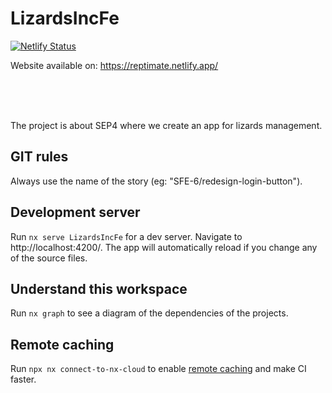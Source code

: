 # LizardsIncFe

[![Netlify Status](https://api.netlify.com/api/v1/badges/5f029723-5c0d-4190-a3d6-a04ef2b8e277/deploy-status)](https://app.netlify.com/sites/reptimate/deploys)

Website available on: https://reptimate.netlify.app/

<br/>
<br/>
<br/>

The project is about SEP4 where we create an app for lizards management.

## GIT rules 

Always use the name of the story (eg: "SFE-6/redesign-login-button").

## Development server

Run `nx serve LizardsIncFe` for a dev server. Navigate to http://localhost:4200/. The app will automatically reload if you change any of the source files.

## Understand this workspace

Run `nx graph` to see a diagram of the dependencies of the projects.

## Remote caching

Run `npx nx connect-to-nx-cloud` to enable [remote caching](https://nx.app) and make CI faster.

